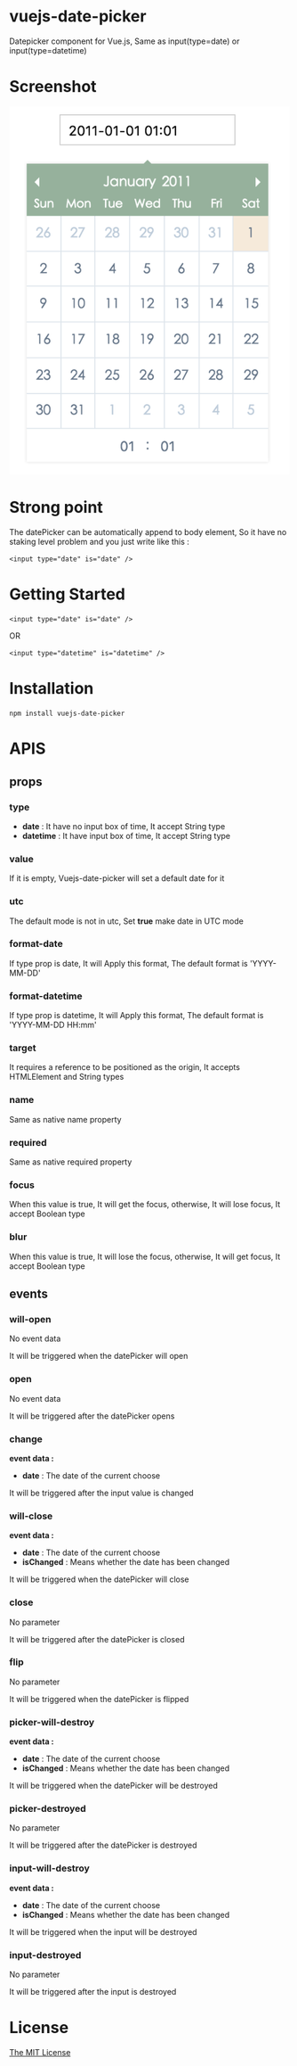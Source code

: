# vuejs-date-picker

Datepicker component for Vue.js, Same as input(type=date) or input(type=datetime)

# Screenshot

![Screenshot](./screen-shot.png)

# Strong point

The datePicker can be automatically append to body element, So it have no staking level problem and you just write like this :
```
<input type="date" is="date" />
```

# Getting Started

```
<input type="date" is="date" />
```
OR
```
<input type="datetime" is="datetime" />
```

# Installation

```
npm install vuejs-date-picker
```

# APIS

## props

### type

* **date** : It have no input box of time, It accept String type
* **datetime** : It have input box of time, It accept String type

### value

If it is empty, Vuejs-date-picker will set a default date for it

### utc

The default mode is not in utc, Set **true** make date in UTC mode

### format-date

If type prop is date, It will Apply this format, The default format is 'YYYY-MM-DD'

### format-datetime

If type prop is datetime, It will Apply this format, The default format is 'YYYY-MM-DD HH:mm'

### target

It requires a reference to be positioned as the origin, It accepts HTMLElement and String types

### name

Same as native name property

### required

Same as native required property

### focus

When this value is true, It will get the focus, otherwise, It will lose focus, It accept Boolean type

### blur

When this value is true, It will lose the focus, otherwise, It will get focus, It accept Boolean type

## events

### will-open

No event data

It will be triggered when the datePicker will open

### open

No event data

It will be triggered after the datePicker opens

### change

**event data :**

* **date** : The date of the current choose

It will be triggered after the input value is changed

### will-close

**event data :**

* **date** : The date of the current choose
* **isChanged** : Means whether the date has been changed

It will be triggered when the datePicker will close

### close

No parameter

It will be triggered after the datePicker is closed

### flip

No parameter

It will be triggered when the datePicker is flipped

### picker-will-destroy

**event data :**

* **date** : The date of the current choose
* **isChanged** : Means whether the date has been changed

It will be triggered when the datePicker will be destroyed

### picker-destroyed

No parameter

It will be triggered after the datePicker is destroyed

### input-will-destroy

**event data :**

* **date** : The date of the current choose
* **isChanged** : Means whether the date has been changed

It will be triggered when the input will be destroyed

### input-destroyed

No parameter

It will be triggered after the input is destroyed

# License

[The MIT License](https://opensource.org/licenses/MIT)
